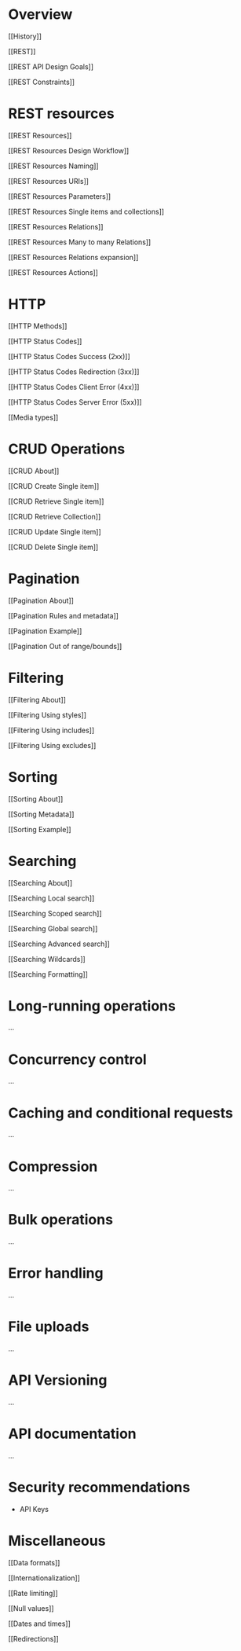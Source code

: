 # Overview
[[History]]

[[REST]]

[[REST API Design Goals]]

[[REST Constraints]]

# REST resources
[[REST Resources]]

[[REST Resources Design Workflow]]

[[REST Resources Naming]]

[[REST Resources URIs]]

[[REST Resources Parameters]]

[[REST Resources Single items and collections]]

[[REST Resources Relations]]

[[REST Resources Many to many Relations]]

[[REST Resources Relations expansion]]

[[REST Resources Actions]]

# HTTP
[[HTTP Methods]]

[[HTTP Status Codes]]

[[HTTP Status Codes Success (2xx)]]

[[HTTP Status Codes Redirection (3xx)]]

[[HTTP Status Codes Client Error (4xx)]]

[[HTTP Status Codes Server Error (5xx)]]

[[Media types]]

# CRUD Operations
[[CRUD About]]

[[CRUD Create Single item]]

[[CRUD Retrieve Single item]]

[[CRUD Retrieve Collection]]

[[CRUD Update Single item]]

[[CRUD Delete Single item]]

# Pagination
[[Pagination About]]

[[Pagination Rules and metadata]]

[[Pagination Example]]

[[Pagination Out of range/bounds]]

# Filtering
[[Filtering About]]

[[Filtering Using styles]]

[[Filtering Using includes]]

[[Filtering Using excludes]]

# Sorting
[[Sorting About]]

[[Sorting Metadata]]

[[Sorting Example]]

# Searching
[[Searching About]]

[[Searching Local search]]

[[Searching Scoped search]]

[[Searching Global search]]

[[Searching Advanced search]]

[[Searching Wildcards]]

[[Searching Formatting]]

# Long-running operations
...

# Concurrency control
...

# Caching and conditional requests
...

# Compression
...

# Bulk operations
...

# Error handling
...

# File uploads
...

# API Versioning
...

# API documentation
...

# Security recommendations
* API Keys

# Miscellaneous
[[Data formats]]

[[Internationalization]]

[[Rate limiting]]

[[Null values]]

[[Dates and times]]

[[Redirections]]